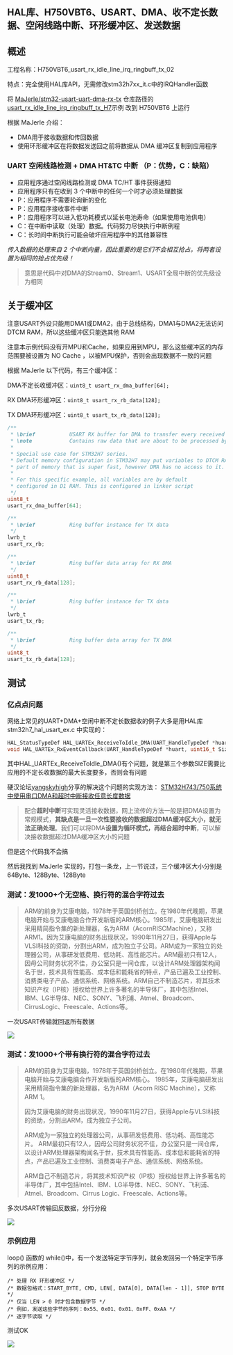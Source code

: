 ## HAL库、H750VBT6、USART、DMA、收不定长数据、空闲线路中断、环形缓冲区、发送数据

## 概述

工程名称：H750VBT6_usart_rx_idle_line_irq_ringbuff_tx_02

特点：完全使用HAL库API，无需修改stm32h7xx_it.c中的IRQHandler函数

将 [MaJerle/stm32-usart-uart-dma-rx-tx](https://github.com/MaJerle/stm32-usart-uart-dma-rx-tx) 仓库路径的 [usart_rx_idle_line_irq_ringbuff_tx_H7](http://stm32-usart-uart-dma-rx-tx/projects/usart_rx_idle_line_irq_ringbuff_tx_H7/ )示例 改到 H750VBT6 上运行

根据 MaJerle 介绍：

- DMA用于接收数据和传回数据
- 使用环形缓冲区在将数据发送回之前将数据从 DMA 缓冲区复制到应用程序

### UART 空闲线路检测 + DMA HT&TC 中断	（P：优势，C：缺陷）

- 应用程序通过空闲线路检测或 DMA TC/HT 事件获得通知
- 应用程序只有在收到 3 个中断中的任何一个时才必须处理数据
- P：应用程序不需要轮询新的变化
- P：应用程序接收事件中断
- P：应用程序可以进入低功耗模式以延长电池寿命（如果使用电池供电）
- C：在中断中读取（处理）数据。代码努力尽快执行中断例程
- C：长时间中断执行可能会破坏应用程序中的其他兼容性

*传入数据的处理来自 2 个中断向量，因此重要的是它们不会相互抢占。将两者设置为相同的抢占优先级！*

> 意思是代码中对DMA的Stream0、Stream1、USART全局中断的优先级设为相同

## 关于缓冲区

注意USART外设只能用DMA1或DMA2，由于总线结构，DMA1与DMA2无法访问 DTCM RAM，所以这些缓冲区只能选其他 RAM

注意本示例代码没有开MPU和Cache，如果应用到MPU，那么这些缓冲区的内存范围要被设置为 NO Cache ，以被MPU保护，否则会出现数据不一致的问题

根据 MaJerle 以下代码，有三个缓冲区：

DMA不定长收缓冲区：`uint8_t usart_rx_dma_buffer[64];`

RX DMA环形缓冲区：`uint8_t usart_rx_rb_data[128];`

TX DMA环形缓冲区：`uint8_t usart_tx_rb_data[128];`

```c
/**
 * \brief           USART RX buffer for DMA to transfer every received byte RX
 * \note            Contains raw data that are about to be processed by different events
 *
 * Special use case for STM32H7 series.
 * Default memory configuration in STM32H7 may put variables to DTCM RAM,
 * part of memory that is super fast, however DMA has no access to it.
 *
 * For this specific example, all variables are by default
 * configured in D1 RAM. This is configured in linker script
 */
uint8_t
usart_rx_dma_buffer[64];

/**
 * \brief           Ring buffer instance for TX data
 */
lwrb_t
usart_rx_rb;

/**
 * \brief           Ring buffer data array for RX DMA
 */
uint8_t
usart_rx_rb_data[128];

/**
 * \brief           Ring buffer instance for TX data
 */
lwrb_t
usart_tx_rb;

/**
 * \brief           Ring buffer data array for TX DMA
 */
uint8_t
usart_tx_rb_data[128];
```

## 测试

### 亿点点问题

网络上常见的UART+DMA+空闲中断不定长数据收的例子大多是用HAL库 stm32h7_hal_usart_ex.c 中实现的：

```c
HAL_StatusTypeDef HAL_UARTEx_ReceiveToIdle_DMA(UART_HandleTypeDef *huart, uint8_t *pData, uint16_t Size);
void HAL_UARTEx_RxEventCallback(UART_HandleTypeDef *huart, uint16_t Size)
```

其中HAL_UARTEx_ReceiveToIdle_DMA()有个问题，就是第三个参数SIZE需要比应用的不定长收数据的最大长度要多，否则会有问题

硬汉论坛[yangskyhigh](https://www.armbbs.cn/home.php?mod=space&uid=10234)分享的解决这个问题的实现方法： [STM32H743/750系统中使用串口DMA和超时中断接收任意长度数据](https://www.armbbs.cn/forum.php?mod=viewthread&tid=97172)

> 配合**超时中断**可实现灵活接收数据，网上流传的方法一般是把DMA设置为常规模式，**其缺点是一旦一次性要接收的数据超过DMA缓冲区大小，就无法正确处理**。我们可以将DMA**设置为循环模式，再结合超时中断**，可以解决接收数据超过DMA缓冲区大小的问题

但是这个代码我不会搞

然后我找到 MaJerle  实现的，打包一条龙，上一节说过，三个缓冲区大小分别是 64Byte、128Byte、128Byte

### 测试：发1000+个无空格、换行符的混合字符过去

> ARM的前身为艾康电脑，1978年于英国剑桥创立。在1980年代晚期，苹果电脑开始与艾康电脑合作开发新版的ARM核心。1985年，艾康电脑研发出采用精简指令集的新处理器，名为ARM（AcornRISCMachine），又称ARM1。因为艾康电脑的财务出现状况，1990年11月27日，获得Apple与VLSI科技的资助，分割出ARM，成为独立子公司。ARM成为一家独立的处理器公司，从事研发低费用、低功耗、高性能芯片。ARM最初只有12人，因母公司财务状况不佳，办公室只是一间仓库，以设计ARM处理器架构闻名于世，技术具有性能高、成本低和能耗省的特点，产品已遍及工业控制、消费类电子产品、通信系统、网络系统。ARM自己不制造芯片，将其技术知识产权（IP核）授权给世界上许多著名的半导体厂，其中包括Intel、IBM、LG半导体、NEC、SONY、飞利浦、Atmel、Broadcom、CirrusLogic、Freescale、Actions等。

一次USART传输就回返所有数据

![](Images/发1000+个无空格、换行符的混合字符.png)

### 测试：发1000+个带有换行符的混合字符过去

> ARM的前身为艾康电脑，1978年于英国剑桥创立。在1980年代晚期，苹果电脑开始与艾康电脑合作开发新版的ARM核心。
> 1985年，艾康电脑研发出采用精简指令集的新处理器，名为ARM（Acorn RISC Machine），又称ARM 1。
>
> 因为艾康电脑的财务出现状况，1990年11月27日，获得Apple与VLSI科技的资助，分割出ARM，成为独立子公司。
>
> ARM成为一家独立的处理器公司，从事研发低费用、低功耗、高性能芯片。
> ARM最初只有12人，因母公司财务状况不佳，办公室只是一间仓库，以设计ARM处理器架构闻名于世，技术具有性能高、成本低和能耗省的特点，产品已遍及工业控制、消费类电子产品、通信系统、网络系统。
>
> ARM自己不制造芯片，将其技术知识产权（IP核）授权给世界上许多著名的半导体厂，其中包括Intel、IBM、LG半导体、NEC、SONY、飞利浦、Atmel、Broadcom、Cirrus Logic、Freescale、Actions等。

多次USART传输回反数据，分行分段

![](Images/发送1000多个穿插换行符的混合字符，远大于缓冲区大小.png)

### 示例应用

loop() 函数的 while()中，有一个发送特定字节序列，就会发回另一个特定字节序列的示例应用：

```
/* 处理 RX 环形缓冲区 */
/* 数据包格式：START_BYTE, CMD, LEN[, DATA[0], DATA[len - 1]], STOP BYTE */
/* 仅当 LEN > 0 时才包含数据字节 */
/* 例如，发送这些字节的序列：0x55、0x01、0x01、0xFF、0xAA */
/* 逐字节读取 */
```

测试OK

![](Images/测试示例应用.png)
